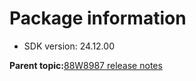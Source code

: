 # Package information

-   SDK version: 24.12.00

**Parent topic:**[88W8987 release notes](../topics/88w8987-release-notes.md)

